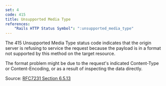 ```yaml
---
set: 4
code: 415
title: Unsupported Media Type
references:
    "Rails HTTP Status Symbol": ":unsupported_media_type"
---
```


The 415 Unsupported Media Type status code indicates that the origin server is
refusing to service the request because the payload is in a format not supported
by this method on the target resource.

The format problem might be due to the request's indicated Content-Type or
Content-Encoding, or as a result of inspecting the data directly.

Source: [RFC7231 Section 6.5.13][1]

[1]: <http://tools.ietf.org/html/rfc7231#section-6.5.13>